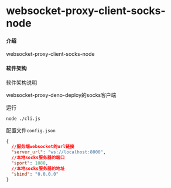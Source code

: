 # websocket-proxy-client-socks-node

#### 介绍

websocket-proxy-client-socks-node

#### 软件架构

软件架构说明

websocket-proxy-deno-deploy的socks客户端

运行

```
node ./cli.js
```

配置文件`config.json`

```json
{
  //服务端websocket的url链接
  "server_url": "ws://localhost:8000",
  //本地socks服务器的端口
  "sport": 1080,
  //本地socks服务器的地址
  "sbind": "0.0.0.0"
}
```
